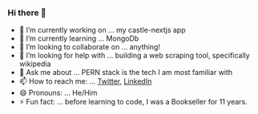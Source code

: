 ### Hi there 👋


- 🔭 I’m currently working on ... my castle-nextjs app
- 🌱 I’m currently learning ... MongoDb 
- 👯 I’m looking to collaborate on ... anything! 
- 🤔 I’m looking for help with ... building a web scraping tool, specifically wikipedia
- 💬 Ask me about ... PERN stack is the tech I am most familiar with
- 📫 How to reach me: ... <a href="https://twitter.com/pchamberlain12">Twitter</a>, <a href="www.linkedin.com/in/paul-chamberlain-0609b4244"> LinkedIn </a>
- 😄 Pronouns: ... He/Him
- ⚡ Fun fact: ... before learning to code, I was a Bookseller for 11 years.


<!--
**Paul2071/Paul2071** is a ✨ _special_ ✨ repository because its `README.md` (this file) appears on your GitHub profile.

Here are some ideas to get you started:

- 🔭 I’m currently working on ...
- 🌱 I’m currently learning ...
- 👯 I’m looking to collaborate on ...
- 🤔 I’m looking for help with ...
- 💬 Ask me about ...
- 📫 How to reach me: ...
- 😄 Pronouns: ...
- ⚡ Fun fact: ...
-->
